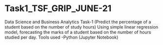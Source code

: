 # Task1_TSF_GRIP_JUNE-21
Data Science and Business Analytics Task-1 (Predict the percentage of a student based on the number of study hours) Using simple linear regression model, forecasting the marks of a student based on the number of hours studied per day. Tools used -Python (Jupyter Notebook)
